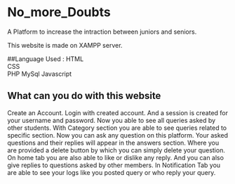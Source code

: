 # No_more_Doubts
A Platform to increase the intraction between juniors and seniors.

This website is made on XAMPP server.

##Language Used :
HTML \
CSS \
PHP
MySql
Javascript

## What can you do with this website
Create an Account.
Login with created account.
And a session is created for your username and password.
Now you able to see all queries asked by other students.
With Category section you are able to see queries related to specific section.
Now you can ask any question on this platform.
Your asked questions and their replies will appear in the answers section.
Where you are provided a delete button by which you can simply delete your question.
On home tab you are also able to like or dislike any reply.
And you can also give replies to questions asked by other members.
In Notification Tab you are able to see your logs like you posted query or who reply your query.
